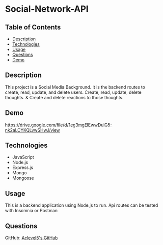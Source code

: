 # Social-Network-API

## Table of Contents

- [Description](#description)
- [Technologies](#Technologies)
- [Usage](#usage)
- [Questions](#questions)
- [Demo](#Demo)

## Description
This project is a Social Media Background. It is the backend routes to create, read, update, and delete users. Create, read, update, delete thoughts. & Create and delete reactions to those thoughts.

## Demo

https://drive.google.com/file/d/1eg3mgElEwwDulG5-nk2aLCYKQLvwSHwJ/view

## Technologies
- JavaScript
- Node.js
- Express.js
- Mongo
- Mongoose


## Usage
This is a backend application using Node.js to run. Api routes can be tested with Insomnia or Postman


## Questions
GitHub: [Aclevel5's GitHub](https://github.com/Aclevel5)
